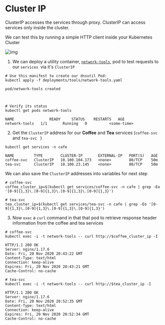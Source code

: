 # Cluster IP



ClusterIP accesses the services through proxy. ClusterIP can access services only inside the cluster.

We can test this by running a simple HTTP client  inside your Kubernetes Cluster



 ![img](https://www.edureka.co/community/?qa=blob&qa_blobid=12695704322209366535)

1. We can deploy a utility container, [`network-tools`](https://hub.docker.com/r/armsultan/network-tools), pod to test requests to our `services `via it's `ClusterIP`

```
# Use this manifest to create our dnsutil Pod:
kubectl apply -f deployments/tools/network-tools.yaml

pod/network-tools created



# Verify its status
kubectl get pods network-tools

NAME      			READY     STATUS    RESTARTS   AGE
network-tools   1/1       Running   0          <some-time>
```



2. Get the `ClusterIP` address for our **Coffee** and **Tea** services (`coffee-svc` and `tea-svc ` )



```
kubectl get services -n cafe

NAME         TYPE        CLUSTER-IP       EXTERNAL-IP   PORT(S)   AGE
coffee-svc   ClusterIP   10.100.104.173   <none>        80/TCP    50m
tea-svc      ClusterIP   10.100.23.145    <none>        80/TCP    50m
```

We can also save the `ClusterIP` addresses into variables for next step

```
# coffee-svc 
coffee_cluster_ip=$(kubectl get services/coffee-svc -n cafe | grep -Eo '[0-9]{1,3}\.[0-9]{1,3}\.[0-9]{1,3}\.[0-9]{1,3}')

# tea-svc 
tea_cluster_ip=$(kubectl get services/tea-svc -n cafe | grep -Eo '[0-9]{1,3}\.[0-9]{1,3}\.[0-9]{1,3}\.[0-9]{1,3}')
```



3. Now `exec` a `curl` command in that that pod to retrieve response header information from the coffee and tea services

```
# coffee-svc
kubectl exec -i -t network-tools -- curl http://$coffee_cluster_ip -I

HTTP/1.1 200 OK
Server: nginx/1.17.6
Date: Fri, 20 Nov 2020 20:43:22 GMT
Content-Type: text/html
Connection: keep-alive
Expires: Fri, 20 Nov 2020 20:43:21 GMT
Cache-Control: no-cache

# tea-svc
kubectl exec -i -t network-tools -- curl http://$tea_cluster_ip -I

HTTP/1.1 200 OK
Server: nginx/1.17.6
Date: Fri, 20 Nov 2020 20:52:35 GMT
Content-Type: text/html
Connection: keep-alive
Expires: Fri, 20 Nov 2020 20:52:34 GMT
Cache-Control: no-cache

```

